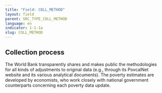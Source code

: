 ```yaml
---
title: "Field: COLL_METHOD"
layout: field
parent: SRC_TYPE_COLL_METHOD
language: en
indicator: 1-1-1a
slug: COLL_METHOD
---
```

## Collection process

The World Bank transparently shares and makes public the methodologies for all kinds of adjustments to original data (e.g., through its PovcalNet website and its various analytical documents). The poverty estimates are developed by economists, who work closely with national government counterparts concerning each poverty data update.
